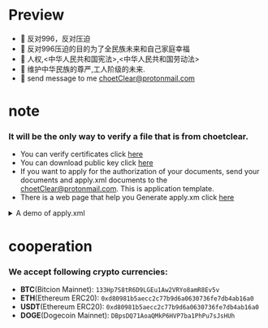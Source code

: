 # Preview
- 🔭 反对996，反对压迫
- 🌱 反对996压迫的目的为了全民族未来和自己家庭幸福
- 👯 人权,<中华人民共和国宪法>,<中华人民共和国劳动法>
- 🤔 维护中华民族的尊严,工人阶级的未来.
- 💬 send message to me  choetClear@protonmail.com


# note
### It will be the only way to verify  a file that is from choetclear.
- You can verify certificates click <a href="https://choetclear.github.io/ver1.html">here</a>
- You can download public key click  <a href="https://github.com/choetClear/choetClear/blob/main/publicKey.txt">here</a>
- If you want to apply for the authorization of your documents, send your documents and apply.xml documents to the choetClear@protonmail.com. This is application template.
- There is a web page that help you Generate apply.xm click <a href="https://choetclear.github.io/applyXml.html">here</a>
<details>
 <summary>A demo of apply.xml</summary>
 
 ```xml
<!--
    1.This file name must be apply.xml.
    2.Each item can only contain numbers, characters, !, @, #, $, %,/,=,*,+,-, ?, .,blank space,comma.
-->
<?xml version="1.0" encoding="UTF-8" standalone="no"?>
<!DOCTYPE properties SYSTEM "http://java.sun.com/dtd/properties.dtd">
<properties>
    <comment>2</comment><!-- This tag cannot be deleted -->
    <entry key="country">US </entry><!-- you country name,you can fill full name -->
    <entry key="fileName">demo file</entry><!--  you file name -->
    <entry key="author">your name</entry><!-- you full name or nick name -->
    <entry key="signAlg">signature algorithm names</entry>
    <!-- 
           signature algorithm that you choose ,such as MD5,SHA256 and so on.
           If you have multiple signatures, you must define their format.You can use any format.
           eg. If the value of signAlg is "MD5&&SHA2" ,so the value of signature must be <MD5 code>&&<sha2 code>.
     -->
    <entry key="signature">signature code</entry><!--  signature code that you calculated.  -->
    <entry key="content">no content</entry><!--  You can fill in the abstract of your document. You may fill in after encoding with base64 -->
    <entry key="expiration">2012.6.3-2023.3.3</entry><!-- must be yyyy.mm.dd-yyyy.mm.dd  -->
    <entry key="other">no other</entry><!-- Optional filling  -->
</properties>
```
</details>

# cooperation
###  We accept following crypto currencies:
- **BTC**(Bitcion Mainnet): `133Hp7S8tR6D9LGEu1Aw2VRYo8amR8Ev5v`
- **ETH**(Ethereum ERC20): `0xd80981b5aecc2c77b9d6a0630736fe7db4ab16a0`
- **USDT**(Ethereum ERC20): `0xd80981b5aecc2c77b9d6a0630736fe7db4ab16a0`
- **DOGE**(Dogecoin Mainnet): `DBpsDQ71AoaQMkP6HVP7ba1PhPu7sJsHUh`
 
